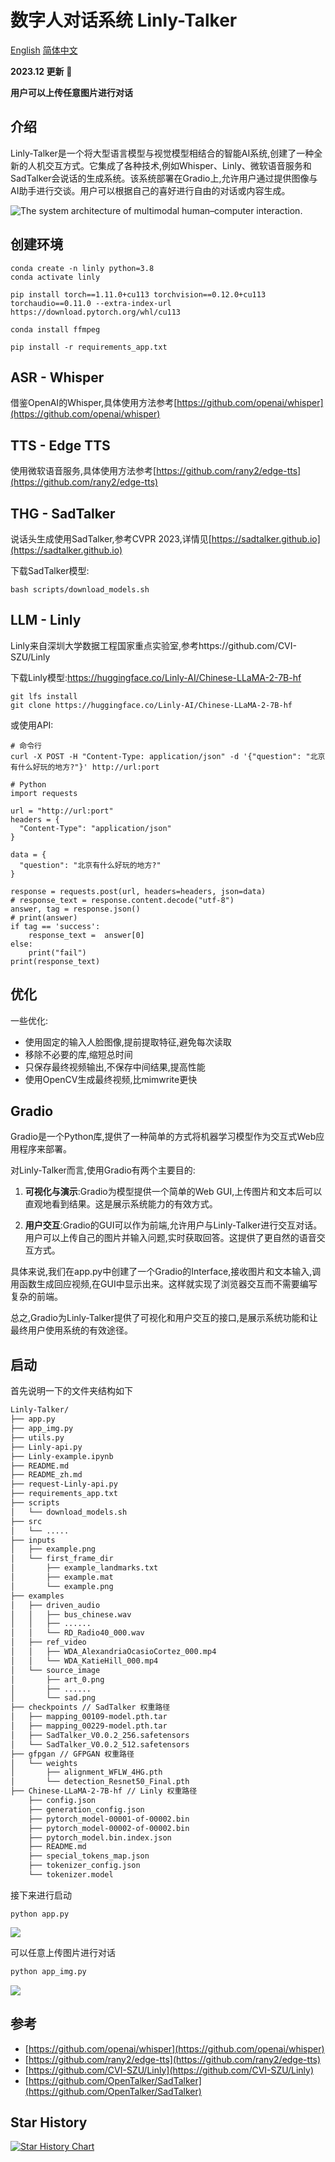 # 数字人对话系统 Linly-Talker

[English](./README.md) [简体中文](./README_zh.md)

**2023.12 更新** 📆

**用户可以上传任意图片进行对话**

## 介绍

Linly-Talker是一个将大型语言模型与视觉模型相结合的智能AI系统,创建了一种全新的人机交互方式。它集成了各种技术,例如Whisper、Linly、微软语音服务和SadTalker会说话的生成系统。该系统部署在Gradio上,允许用户通过提供图像与AI助手进行交谈。用户可以根据自己的喜好进行自由的对话或内容生成。

![The system architecture of multimodal human–computer interaction.](HOI.png)

## 创建环境

```
conda create -n linly python=3.8 
conda activate linly

pip install torch==1.11.0+cu113 torchvision==0.12.0+cu113 torchaudio==0.11.0 --extra-index-url https://download.pytorch.org/whl/cu113

conda install ffmpeg 

pip install -r requirements_app.txt
```

## ASR - Whisper

借鉴OpenAI的Whisper,具体使用方法参考[https://github.com/openai/whisper](https://github.com/openai/whisper)

## TTS - Edge TTS

使用微软语音服务,具体使用方法参考[https://github.com/rany2/edge-tts](https://github.com/rany2/edge-tts)

## THG - SadTalker

说话头生成使用SadTalker,参考CVPR 2023,详情见[https://sadtalker.github.io](https://sadtalker.github.io)

下载SadTalker模型:

```
bash scripts/download_models.sh  
```

## LLM - Linly

Linly来自深圳大学数据工程国家重点实验室,参考https://github.com/CVI-SZU/Linly

下载Linly模型:https://huggingface.co/Linly-AI/Chinese-LLaMA-2-7B-hf

```
git lfs install
git clone https://huggingface.co/Linly-AI/Chinese-LLaMA-2-7B-hf
```

或使用API:

```
# 命令行
curl -X POST -H "Content-Type: application/json" -d '{"question": "北京有什么好玩的地方?"}' http://url:port  

# Python
import requests

url = "http://url:port"
headers = {
  "Content-Type": "application/json"
}

data = {
  "question": "北京有什么好玩的地方?" 
}

response = requests.post(url, headers=headers, json=data)
# response_text = response.content.decode("utf-8")
answer, tag = response.json()
# print(answer)
if tag == 'success':
    response_text =  answer[0]
else:
    print("fail")
print(response_text)
```

## 优化

一些优化:

- 使用固定的输入人脸图像,提前提取特征,避免每次读取
- 移除不必要的库,缩短总时间
- 只保存最终视频输出,不保存中间结果,提高性能
- 使用OpenCV生成最终视频,比mimwrite更快

## Gradio

Gradio是一个Python库,提供了一种简单的方式将机器学习模型作为交互式Web应用程序来部署。

对Linly-Talker而言,使用Gradio有两个主要目的:

1. **可视化与演示**:Gradio为模型提供一个简单的Web GUI,上传图片和文本后可以直观地看到结果。这是展示系统能力的有效方式。

2. **用户交互**:Gradio的GUI可以作为前端,允许用户与Linly-Talker进行交互对话。用户可以上传自己的图片并输入问题,实时获取回答。这提供了更自然的语音交互方式。

具体来说,我们在app.py中创建了一个Gradio的Interface,接收图片和文本输入,调用函数生成回应视频,在GUI中显示出来。这样就实现了浏览器交互而不需要编写复杂的前端。

总之,Gradio为Linly-Talker提供了可视化和用户交互的接口,是展示系统功能和让最终用户使用系统的有效途径。

## 启动

首先说明一下的文件夹结构如下

```bash
Linly-Talker/ 
├── app.py
├── app_img.py
├── utils.py
├── Linly-api.py
├── Linly-example.ipynb
├── README.md
├── README_zh.md
├── request-Linly-api.py
├── requirements_app.txt
├── scripts
│   └── download_models.sh
├──	src
│	└── .....
├── inputs
│   ├── example.png
│   └── first_frame_dir
│       ├── example_landmarks.txt
│       ├── example.mat
│       └── example.png
├── examples
│   ├── driven_audio
│   │   ├── bus_chinese.wav
│   │   ├── ......
│   │   └── RD_Radio40_000.wav
│   ├── ref_video
│   │   ├── WDA_AlexandriaOcasioCortez_000.mp4
│   │   └── WDA_KatieHill_000.mp4
│   └── source_image
│       ├── art_0.png
│       ├── ......
│       └── sad.png
├── checkpoints // SadTalker 权重路径
│   ├── mapping_00109-model.pth.tar
│   ├── mapping_00229-model.pth.tar
│   ├── SadTalker_V0.0.2_256.safetensors
│   └── SadTalker_V0.0.2_512.safetensors
├── gfpgan // GFPGAN 权重路径
│   └── weights
│       ├── alignment_WFLW_4HG.pth
│       └── detection_Resnet50_Final.pth
├── Chinese-LLaMA-2-7B-hf // Linly 权重路径
    ├── config.json
    ├── generation_config.json
    ├── pytorch_model-00001-of-00002.bin
    ├── pytorch_model-00002-of-00002.bin
    ├── pytorch_model.bin.index.json
    ├── README.md
    ├── special_tokens_map.json
    ├── tokenizer_config.json
    └── tokenizer.model
```

接下来进行启动

```
python app.py
```

![](UI.jpg)

可以任意上传图片进行对话

```bash
python app_img.py
```

![](UI2.jpg)



## 参考

- [https://github.com/openai/whisper](https://github.com/openai/whisper)
- [https://github.com/rany2/edge-tts](https://github.com/rany2/edge-tts)  
- [https://github.com/CVI-SZU/Linly](https://github.com/CVI-SZU/Linly)
- [https://github.com/OpenTalker/SadTalker](https://github.com/OpenTalker/SadTalker)

## Star History

[![Star History Chart](https://api.star-history.com/svg?repos=Kedreamix/Linly-Talker&type=Date)](https://star-history.com/#Kedreamix/Linly-Talker&Date)


